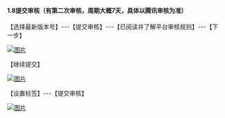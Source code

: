 #### 1.8提交审核（有第二次审核，周期大概7天，具体以腾讯审核为准）

【选择最新版本号】---【提交审核】---【已阅读并了解平台审核规则】---【下一步】

[![图片](http://qrs.3l7c.com/shareyou/doc/pro/6feb8257-d0e5-4d27-a43d-ca0de967ecf9.021.png "图片")](http://qrs.3l7c.com/shareyou/doc/pro/6feb8257-d0e5-4d27-a43d-ca0de967ecf9.021.png)

【继续提交】

[![图片](http://qrs.3l7c.com/shareyou/doc/pro/6feb8257-d0e5-4d27-a43d-ca0de967ecf9.022.png "图片")](http://qrs.3l7c.com/shareyou/doc/pro/6feb8257-d0e5-4d27-a43d-ca0de967ecf9.022.png)

【设置标签】---【提交审核】

[![图片](http://qrs.3l7c.com/shareyou/doc/pro/6feb8257-d0e5-4d27-a43d-ca0de967ecf9.023.png "图片")](http://qrs.3l7c.com/shareyou/doc/pro/6feb8257-d0e5-4d27-a43d-ca0de967ecf9.023.png)